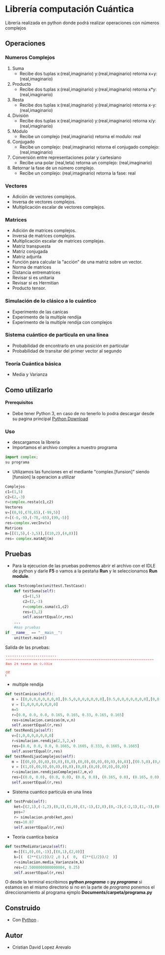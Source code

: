 ﻿# Librería computación Cuántica

Librería realizada en python donde podrá realizar operaciones con números complejos


## Operaciones
### Numeros Complejos
1.  Suma 
	- Recibe  dos tuplas x:(real,imaginario)  y:(real,imaginario) retorna x+y: (real,imaginario)
2.  Producto 
	- Recibe  dos tuplas x:(real,imaginario)  y:(real,imaginario) retorna x*y: (real,imaginario)
3.  Resta
	 - Recibe  dos tuplas x:(real,imaginario)  y:(real,imaginario) retorna x-y: (real,imaginario)
4.  División
	- Recibe  dos tuplas x:(real,imaginario)  y:(real,imaginario) retorna x/y: (real,imaginario)
5.  Módulo
	- Recibe  un complejo (real,imaginario)  retorna el modulo: real
6.  Conjugado
	- Recibe  un complejo: (real,imaginario)  retorna el conjugado complejo: (real,imaginario)
7.  Conversión entre representaciones polar y cartesiano
	- Recibe una polar (real,teta)  retorna un complejo: (real,imaginario)
8.  Retornar la fase de un número complejo.
	- Recibe un complejo: (real,imaginario) retorna la fase: real
### Vectores
- Adición de vectores complejos.
- Inversa de vectores complejos.
- Multiplicación escalar de vectores complejos.
### Matrices
- Adición de matrices complejos.
- Inversa de matrices complejos.
- Multiplicación escalar de matrices complejas.
- Matriz transpuesta
- Matriz conjugada
- Matriz adjunta
- Función para calcular la "acción" de una matriz sobre un vector.
- Norma de matrices
- Distancia entrematrices
- Revisar si es unitaria
- Revisar si es Hermitian
- Producto tensor.
### Simulación de lo clásico a lo cuántico
- Experimento de las canicas
- Experimento de la multiple rendija
- Experimento de la multiple rendija con complejos
### Sistema cuántico de partícula en una línea
- Probabilidad de encontrarlo en una posición en particular
- Probabilidad de transitar del primer vector al segundo
### Teoría Cuántica básica
- Media y Varianza

## Como utilizarlo
#### Prerequisitos
- Debe tener Python 3, en caso de no tenerlo lo podra descargar desde su pagina principal [Python Download](https://www.python.org/downloads/)

### Uso
- descargamos la libreria
- Importamos el archivo complex a nuestro programa
```Python
import complex;
su programa
```
- Utilizamos las funciones en el mediante "complex.[funsion]" siendo [funsion] la operacion a utilizar 
```Python
Complejos
c1=(1,5)
c2=(2,-3)
r=complex.resta(c1,c2)
Vectores
v=[(0,9),(78,65),(-99,5)]
r=[(-0,-9),(-78,-65),(99,-5)]
res=complex.vecInv(v)
Matrices
m=[[(1,5),(-3,5)],[(10,2),(4,8)]]
res= complex.matAdj(m)
```
## Pruebas
- Para la ejecucion de las pruebas podremos abrir el archivo con el IDLE de python y darle **F5** o vamos a la pestaña **Run** y le seleccionamos **Run module**. 
```Python
class Testcomplex(unittest.TestCase):
    def testSuma(self):
        c1=(1,5)
        c2=(2,-3)
        r=complex.suma(c1,c2)
        res=(3,2)
        self.assertEqual(r,res)
    ...
    #mas pruebas
if __name__ == "__main__":
    unittest.main()
```
Salida de las pruebas:

![alt text](https://github.com/cdavidd/Computacion-Cuantica/blob/master/img/test.PNG)

- multiple rendija
```Python
def testCanicas(self):
   m = [[0,0,0,0,0,0,0,0],[0.5,0,0,0,0,0,0,0],[0.5,0,0,0,0,0,0,0],[0,0.33,0,1,0,0,0,0],[0,0.33,0,0,1,0,0,0],[0,0.33,0.33,0,0,1,0,0],[0,0,0.33,0,0,0,1,0],[0,0,0.33,0,0,0,0,1]]
   v = [1,0,0,0,0,0,0,0]
   n=5
   r=[0.0, 0.0, 0.0, 0.165, 0.165, 0.33, 0.165, 0.165]
   res=simulacion.canicas(m,v,n)
   self.assertEqual(r,res)
def testRendija(self):
   v=[1,0,0,0,0,0,0,0]
   r=simulacion.rendija(2,3,2,v)
   res=[0.0, 0.0, 0.0, 0.1665, 0.1665, 0.333, 0.1665, 0.1665]
   self.assertEqual(r,res)
def testRendijasComplejos(self):
   m = [[(0,0),(0,0),(0,0),(0,0),(0,0),(0,0),(0,0),(0,0)],[(0.5,0),(0,0),(0,0),(0,0),(0,0),(0,0),(0,0),(0,0)],[(0.5,0),(0,0),(0,0),(0,0),(0,0),(0,0),(0,0),(0,0)],[(0,0),(0.33,0),(0,0),(1,0),(0,0),(0,0),(0,0),(0,0)],[(0,0),(0.33,0),(0,0),(0,0),(1,0),(0,0),(0,0),(0,0)],[(0,0),(0.33,0),(0.33,0),(0,0),(0,0),(1,0),(0,0),(0,0)],[(0,0),(0,0),(0.33,0),(0,0),(0,0),(0,0),(1,0),(0,0)],[(0,0),(0,0),(0.33,0),(0,0),(0,0),(0,0),(0,0),(1,0)]]
   v = [(1,0),(0,0),(0,0),(0,0),(0,0),(0,0),(0,0),(0,0)]
   r=simulacion.rendijasComplejos(2,m,v)
   res=[(0.0, 0.0), (0.0, 0.0), (0.0, 0.0), (0.165, 0.0), (0.165, 0.0), (0.33, 0.0), (0.165, 0.0), (0.165, 0.0)]
   self.assertEqual(r,res)
```

- Sistema cuantico particula en una linea
```Python
def testProb(self):
    ket=[(2,1),(-1,2),(0,1),(1,0),(3,-1),(2,0),(0,-2),(-2,1),(1,-3),(0,-1)]
    pos=7
    r= simulacion.prob(ket,pos)
    res=10.87
    self.assertEqual(r,res)
```
- Teoria cuantica basica
```Python
def testMediaVarianza(self):
    m=[[(1,0),(0,-1)],[(0,1),(2,0)]]
    k=[(  (2**(1/2))/2 ,0 ),(  0,  (2**(1/2))/2  )]
    r=simulacion.media_Varianza(m,k)
    res=(2.5000000000000004, 0.25)
    self.assertEqual(r,res)
 ```

O desde la terminal escribimos **python *programa*** o **py *programa*** si estamos en el mismo directorio si no en la parte de *programa* ponemos el direccionamiento al programa ejmplo **Documents/carpeta/programa.py**

## Construido
- Con [Python](https://www.python.org/) .

## Autor
- Cristian David Lopez Arevalo
